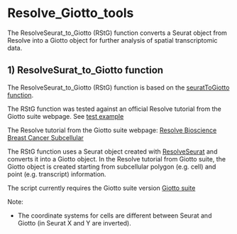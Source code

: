 # Resolve_Giotto_tools

The ResolveSeurat_to_Giotto (RStG) function converts a Seurat object from Resolve into a Giotto object for further analysis of spatial transcriptomic data.

## 1) ResolveSurat_to_Giotto function

The ResolveSeurat_to_Giotto (RStG) function is based on the [seuratToGiotto function](https://github.com/RubD/Giotto/blob/suite/R/interoperability.R).

The RStG function was tested against an official Resolve tutorial from the Giotto suite webpage. See [test example](https://github.com/mitrazad/Resolve_Giotto_tools/blob/main/RStG_tutorial.R)

The Resolve tutorial from the Giotto suite webpage: [Resolve Bioscience Breast Cancer Subcellular](https://giottosuite.readthedocs.io/en/latest/subsections/datasets/resolve_bc_210928.html)

The RStG function uses a Seurat object created with [ResolveSeurat](https://codebase.helmholtz.cloud/resolve_tools/resolve-analysis) and converts it into a Giotto object. In the Resolve tutorial from Giotto suite, the Giotto object is created starting from subcellular polygon (e.g. cell) and point (e.g. transcript) information.

The script currently requires the Giotto suite version [Giotto suite](https://github.com/drieslab/Giotto_site_suite)

Note: 
+ The coordinate systems for cells are different between Seurat and Giotto (in Seurat X and Y are inverted).
